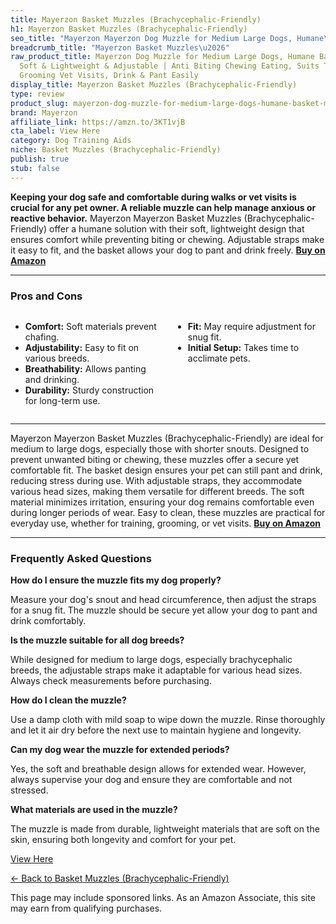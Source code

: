 ```yaml
---
title: Mayerzon Basket Muzzles (Brachycephalic-Friendly)
h1: Mayerzon Basket Muzzles (Brachycephalic-Friendly)
seo_title: "Mayerzon Mayerzon Dog Muzzle for Medium Large Dogs, Humane\u2026"
breadcrumb_title: "Mayerzon Basket Muzzles\u2026"
raw_product_title: Mayerzon Dog Muzzle for Medium Large Dogs, Humane Basket Muzzle,
  Soft & Lightweight & Adjustable | Anti Biting Chewing Eating, Suits Training Walks
  Grooming Vet Visits, Drink & Pant Easily
display_title: Mayerzon Basket Muzzles (Brachycephalic-Friendly)
type: review
product_slug: mayerzon-dog-muzzle-for-medium-large-dogs-humane-basket-muzzle-soft-lig-7d4163f1
brand: Mayerzon
affiliate_link: https://amzn.to/3KT1vjB
cta_label: View Here
category: Dog Training Aids
niche: Basket Muzzles (Brachycephalic-Friendly)
publish: true
stub: false
---
```


<div id="intro" class="full-width">
  <p><strong>Keeping your dog safe and comfortable during walks or vet visits is crucial for any pet owner. A reliable muzzle can help manage anxious or reactive behavior.</strong> Mayerzon Mayerzon Basket Muzzles (Brachycephalic-Friendly) offer a humane solution with their soft, lightweight design that ensures comfort while preventing biting or chewing. Adjustable straps make it easy to fit, and the basket allows your dog to pant and drink freely. <a href="https://amzn.to/3KT1vjB" rel="nofollow sponsored noopener" target="_blank"><strong>Buy on Amazon</strong></a></p>
</div>

<hr />
<h3 id="pros-cons">Pros and Cons</h3>
<div class="pc-grid" style="display:grid;grid-template-columns:1fr 1fr;gap:16px;">
  <ul>
    <li><strong>Comfort:</strong> Soft materials prevent chafing.</li>
    <li><strong>Adjustability:</strong> Easy to fit on various breeds.</li>
    <li><strong>Breathability:</strong> Allows panting and drinking.</li>
    <li><strong>Durability:</strong> Sturdy construction for long-term use.</li>
  </ul>
  <ul>
    <li><strong>Fit:</strong> May require adjustment for snug fit.</li>
    <li><strong>Initial Setup:</strong> Takes time to acclimate pets.</li>
  </ul>
</div>
<hr />

<div class="full-width">
  <p>Mayerzon Mayerzon Basket Muzzles (Brachycephalic-Friendly) are ideal for medium to large dogs, especially those with shorter snouts. Designed to prevent unwanted biting or chewing, these muzzles offer a secure yet comfortable fit. The basket design ensures your pet can still pant and drink, reducing stress during use. With adjustable straps, they accommodate various head sizes, making them versatile for different breeds. The soft material minimizes irritation, ensuring your dog remains comfortable even during longer periods of wear. Easy to clean, these muzzles are practical for everyday use, whether for training, grooming, or vet visits. <a href="https://amzn.to/3KT1vjB" rel="nofollow sponsored noopener" target="_blank"><strong>Buy on Amazon</strong></a></p>
</div>

<hr />
<h3 id="faqs">Frequently Asked Questions</h3>

<p><strong>How do I ensure the muzzle fits my dog properly?</strong></p>
<p>Measure your dog's snout and head circumference, then adjust the straps for a snug fit. The muzzle should be secure yet allow your dog to pant and drink comfortably.</p>

<p><strong>Is the muzzle suitable for all dog breeds?</strong></p>
<p>While designed for medium to large dogs, especially brachycephalic breeds, the adjustable straps make it adaptable for various head sizes. Always check measurements before purchasing.</p>

<p><strong>How do I clean the muzzle?</strong></p>
<p>Use a damp cloth with mild soap to wipe down the muzzle. Rinse thoroughly and let it air dry before the next use to maintain hygiene and longevity.</p>

<p><strong>Can my dog wear the muzzle for extended periods?</strong></p>
<p>Yes, the soft and breathable design allows for extended wear. However, always supervise your dog and ensure they are comfortable and not stressed.</p>

<p><strong>What materials are used in the muzzle?</strong></p>
<p>The muzzle is made from durable, lightweight materials that are soft on the skin, ensuring both longevity and comfort for your pet.</p>
<p><a class="btn" href="https://amzn.to/3KT1vjB" target="_blank" rel="nofollow sponsored noopener">View Here</a></p>
<p><a href="/roundups/dog-training-aids/basket-muzzles-brachycephalic-friendly-/">← Back to Basket Muzzles (Brachycephalic-Friendly)</a></p>
<aside class="disclosure">This page may include sponsored links. As an Amazon Associate, this site may earn from qualifying purchases.</aside>
